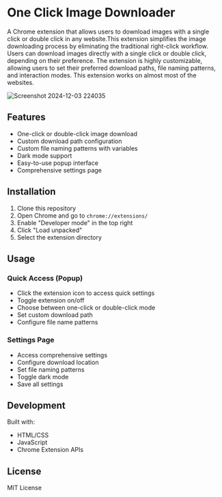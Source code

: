 # One Click Image Downloader

A Chrome extension that allows users to download images with a single click or double click in any website.This extension simplifies the image downloading process by eliminating the traditional right-click workflow. Users can download images directly with a single click or double click, depending on their preference. The extension is highly customizable, allowing users to set their preferred download paths, file naming patterns, and interaction modes. This extension works on almost most of the websites.

![Screenshot 2024-12-03 224035](https://github.com/user-attachments/assets/47505f96-4d1f-4def-a604-91dacb73ca78)

## Features
- One-click or double-click image download
- Custom download path configuration
- Custom file naming patterns with variables
- Dark mode support
- Easy-to-use popup interface
- Comprehensive settings page

## Installation
1. Clone this repository
2. Open Chrome and go to `chrome://extensions/`
3. Enable "Developer mode" in the top right
4. Click "Load unpacked"
5. Select the extension directory

## Usage
### Quick Access (Popup)
- Click the extension icon to access quick settings
- Toggle extension on/off
- Choose between one-click or double-click mode
- Set custom download path
- Configure file name patterns

### Settings Page
- Access comprehensive settings
- Configure download location
- Set file naming patterns
- Toggle dark mode
- Save all settings

## Development
Built with:
- HTML/CSS
- JavaScript
- Chrome Extension APIs

## License
MIT License
